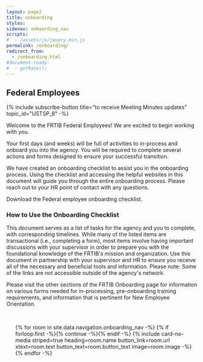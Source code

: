 ```yaml
---
layout: page2
title: onboarding
styles:
sidenav: onboarding_nav
scripts:
#  - /assets/js/jquery.min.js
permalink: /onboarding/
redirect_from:
  - /onboarding.html
#document-ready:
#  - getRate();
---
```


## Federal Employees

{% include subscribe-button title="to receive Meeting Minutes updates" topic_id="USTSP_8" -%}

Welcome to the FRTIB Federal Employees! We are excited to begin working with you.

Your first days (and weeks) will be full of activities to in-process and onboard you into the agency. You will be required to complete several actions and forms designed to ensure your successful transition.

We have created an onboarding checklist to assist you in the onboarding process. Using the checklist and accessing the helpful websites in this document will guide you through the entire onboarding process. Please reach out to your HR point of contact with any questions.

Download the Federal employee onboarding checklist.

### How to Use the Onboarding Checklist

This document serves as a list of tasks for the agency and you to complete, with corresponding timelines. While many of the listed items are transactional (i.e., completing a form), most items involve having important discussions with your supervisor in order to prepare you with the foundational knowledge of the FRTIB's mission and organization. Use this document in partnership with your supervisor and HR to ensure you receive all of the necessary and beneficial tools and information. Please note: Some of the links are not accessible outside of the agency's network.

Please visit the other sections of the FRTIB Onboarding page for information on various forms needed for in-processing, pre-onboarding training requirements, and information that is pertinent for New Employee Orientation.

<br>

<!-- cards starts here -->
<ul class="usa-card-group">
{% for room in site.data.navigation.onboarding_nav -%}
{% if forloop.first -%}{% continue -%}{% endif -%}
{% include card-no-media striped=true heading=room.name button_link=room.url
      xtext=room.text button_text=room.button_text image=room.image -%}
{% endfor -%}
</ul>
<!-- end of cards -->


<!-- CONTENT END -->
